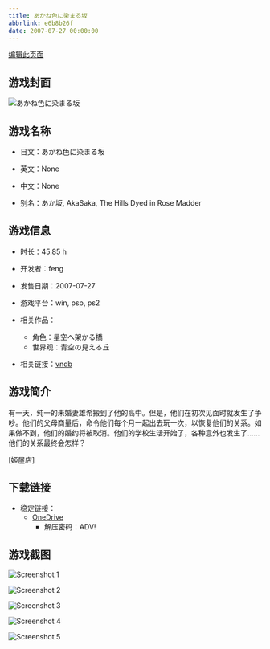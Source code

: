 ```yaml
---
title: あかね色に染まる坂
abbrlink: e6b8b26f
date: 2007-07-27 00:00:00
---
```

[编辑此页面](https://github.com/ACG-3/ADV3-source/blob/main/source/_posts/games/%E3%81%82%E3%81%8B%E3%81%AD%E8%89%B2%E3%81%AB%E6%9F%93%E3%81%BE%E3%82%8B%E5%9D%82.md)

## 游戏封面

![あかね色に染まる坂](https://pan.timero.xyz/d/onedrive/img_lib_001/%E3%81%82%E3%81%8B%E3%81%AD%E8%89%B2%E3%81%AB%E6%9F%93%E3%81%BE%E3%82%8B%E5%9D%82_cover.avif)


## 游戏名称

- 日文：あかね色に染まる坂
- 英文：None
- 中文：None

- 别名：あか坂, AkaSaka, The Hills Dyed in Rose Madder


## 游戏信息

- 时长：45.85 h
- 开发者：feng
- 发售日期：2007-07-27
- 游戏平台：win, psp, ps2
- 相关作品：
   - 角色：星空へ架かる橋
   - 世界观：青空の見える丘

- 相关链接：[vndb](https://vndb.org/v547)


## 游戏简介

有一天，纯一的未婚妻雄希搬到了他的高中。但是，他们在初次见面时就发生了争吵。他们的父母商量后，命令他们每个月一起出去玩一次，以恢复他们的关系。如果做不到，他们的婚约将被取消。他们的学校生活开始了，各种意外也发生了......他们的关系最终会怎样？

[姬屋店]


## 下载链接

- 稳定链接：
    - [OneDrive](https://pan.timero.xyz/onedrive/adv_lib_001/%E3%81%82%E3%81%8B%E3%81%AD%E8%89%B2%E3%81%AB%E6%9F%93%E3%81%BE%E3%82%8B%E5%9D%82)
        - 解压密码：ADV!



## 游戏截图


![Screenshot 1](https://pan.timero.xyz/d/onedrive/img_lib_001/%E3%81%82%E3%81%8B%E3%81%AD%E8%89%B2%E3%81%AB%E6%9F%93%E3%81%BE%E3%82%8B%E5%9D%82_Screenshot_1.avif)

![Screenshot 2](https://pan.timero.xyz/d/onedrive/img_lib_001/%E3%81%82%E3%81%8B%E3%81%AD%E8%89%B2%E3%81%AB%E6%9F%93%E3%81%BE%E3%82%8B%E5%9D%82_Screenshot_2.avif)

![Screenshot 3](https://pan.timero.xyz/d/onedrive/img_lib_001/%E3%81%82%E3%81%8B%E3%81%AD%E8%89%B2%E3%81%AB%E6%9F%93%E3%81%BE%E3%82%8B%E5%9D%82_Screenshot_3.avif)

![Screenshot 4](https://pan.timero.xyz/d/onedrive/img_lib_001/%E3%81%82%E3%81%8B%E3%81%AD%E8%89%B2%E3%81%AB%E6%9F%93%E3%81%BE%E3%82%8B%E5%9D%82_Screenshot_4.avif)

![Screenshot 5](https://pan.timero.xyz/d/onedrive/img_lib_001/%E3%81%82%E3%81%8B%E3%81%AD%E8%89%B2%E3%81%AB%E6%9F%93%E3%81%BE%E3%82%8B%E5%9D%82_Screenshot_5.avif)


